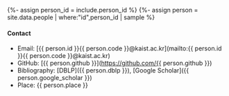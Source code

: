 {%- assign person_id = include.person_id %}
{%- assign person = site.data.people | where:"id",person_id | sample %}


#### Contact

- Email: [{{ person.id }}{{ person.code }}@kaist.ac.kr](mailto:{{ person.id }}{{ person.code }}@kaist.ac.kr)
- GitHub: [{{ person.github }}](https://github.com/{{ person.github }})
- Bibliography: [DBLP]({{ person.dblp }}), [Google Scholar]({{ person.google_scholar }})
- Place: {{ person.place }}
